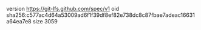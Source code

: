 version https://git-lfs.github.com/spec/v1
oid sha256:c577ac4d64a53009ad6f1f39df8ef82e738dc8c87fbae7adeac16631a64ea7e8
size 3059
